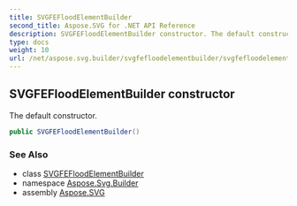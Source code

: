 ```yaml
---
title: SVGFEFloodElementBuilder
second_title: Aspose.SVG for .NET API Reference
description: SVGFEFloodElementBuilder constructor. The default constructor
type: docs
weight: 10
url: /net/aspose.svg.builder/svgfefloodelementbuilder/svgfefloodelementbuilder/
---
```

## SVGFEFloodElementBuilder constructor

The default constructor.

```csharp
public SVGFEFloodElementBuilder()
```

### See Also

* class [SVGFEFloodElementBuilder](../)
* namespace [Aspose.Svg.Builder](../../../aspose.svg.builder/)
* assembly [Aspose.SVG](../../../)
